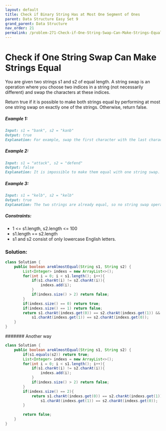```yaml
---
layout: default
title: Check if Binary String Has at Most One Segment of Ones
parent: Data Structure Easy Set 9
grand_parent: Data Structure
nav_order: 21
permalink: /problem-271-Check-if-One-String-Swap-Can-Make-Strings-Equal/
---
```

# Check if One String Swap Can Make Strings Equal
You are given two strings s1 and s2 of equal length. A string swap is an operation where you choose two indices in a string (not necessarily different) and swap the characters at these indices.

Return true if it is possible to make both strings equal by performing at most one string swap on exactly one of the strings. Otherwise, return false.

##### Example 1:
```markdown
Input: s1 = "bank", s2 = "kanb"
Output: true
Explanation: For example, swap the first character with the last character of s2 to make "bank".
```
##### Example 2:
```markdown
Input: s1 = "attack", s2 = "defend"
Output: false
Explanation: It is impossible to make them equal with one string swap.
```
##### Example 3:
```markdown
Input: s1 = "kelb", s2 = "kelb"
Output: true
Explanation: The two strings are already equal, so no string swap operation is required.
```
##### Constraints:
* 1 <= s1.length, s2.length <= 100
* s1.length == s2.length
* s1 and s2 consist of only lowercase English letters.

### Solution:
```java
class Solution {
    public boolean areAlmostEqual(String s1, String s2) {
        List<Integer> indexs = new ArrayList<>();
        for(int i = 0; i < s1.length(); i++){
            if(s1.charAt(i) != s2.charAt(i)){
                indexs.add(i);
            }
            if(indexs.size() > 2) return false;
        }
        if(indexs.size() == 0) return true;
        if(indexs.size() == 1) return false;
        return s1.charAt(indexs.get(0)) == s2.charAt(indexs.get(1)) &&
            s1.charAt(indexs.get(1)) == s2.charAt(indexs.get(0));
    }
}
```
####### Another way
```java
class Solution {
    public boolean areAlmostEqual(String s1, String s2) {
        if(s1.equals(s2)) return true;
        List<Integer> indexs = new ArrayList<>();
        for(int i = 0; i < s1.length(); i++){
            if(s1.charAt(i) != s2.charAt(i)){
                indexs.add(i);
            }
            if(indexs.size() > 2) return false;
        }
        if(indexs.size() == 2){
            return s1.charAt(indexs.get(0)) == s2.charAt(indexs.get(1)) &&
                s1.charAt(indexs.get(1)) == s2.charAt(indexs.get(0));
        } 
        
        return false;
    }
}
```